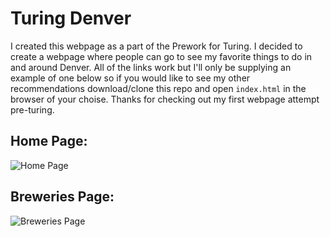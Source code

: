 # Turing Denver 

I created this webpage as a part of the Prework for Turing. I decided to create a webpage where people can go to see my favorite things to do in and around Denver. All of the links work but I'll only be supplying an example of one below so if you would like to see my other recommendations download/clone this repo and open `index.html` in the browser of your choise. Thanks for checking out my first webpage attempt pre-turing. 



## Home Page:

![Home Page](https://imgur.com/pFHtV4x)


## Breweries Page:

![Breweries Page](https://imgur.com/TSZFpwl)
